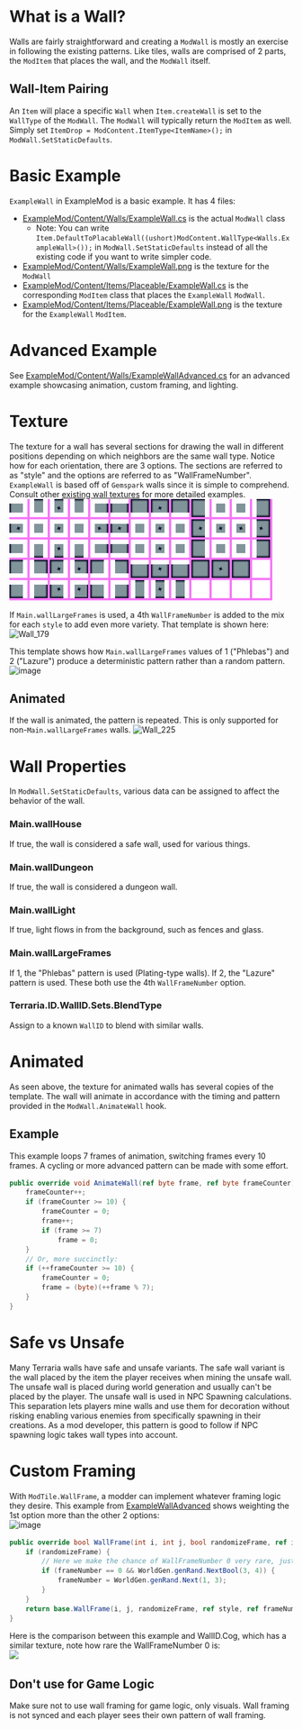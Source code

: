 # What is a Wall?
Walls are fairly straightforward and creating a `ModWall` is mostly an exercise in following the existing patterns. Like tiles, walls are comprised of 2 parts, the `ModItem` that places the wall, and the `ModWall` itself.

## Wall-Item Pairing
An `Item` will place a specific `Wall` when `Item.createWall` is set to the `WallType` of the `ModWall`. The `ModWall` will typically return the `ModItem` as well. Simply set `ItemDrop = ModContent.ItemType<ItemName>();` in `ModWall.SetStaticDefaults`.

# Basic Example
`ExampleWall` in ExampleMod is a basic example. It has 4 files:
* [ExampleMod/Content/Walls/ExampleWall.cs](https://github.com/tModLoader/tModLoader/blob/1.4/ExampleMod/Content/Walls/ExampleWall.cs) is the actual `ModWall` class
  * Note: You can write `Item.DefaultToPlacableWall((ushort)ModContent.WallType<Walls.ExampleWall>());` in `ModWall.SetStaticDefaults` instead of all the existing code if you want to write simpler code.
* [ExampleMod/Content/Walls/ExampleWall.png](https://github.com/tModLoader/tModLoader/blob/1.4/ExampleMod/Content/Walls/ExampleWall.png) is the texture for the `ModWall`
* [ExampleMod/Content/Items/Placeable/ExampleWall.cs](https://github.com/tModLoader/tModLoader/blob/1.4/ExampleMod/Content/Items/Placeable/ExampleWall.cs) is the corresponding `ModItem` class that places the `ExampleWall` `ModWall`.
* [ExampleMod/Content/Items/Placeable/ExampleWall.png](https://github.com/tModLoader/tModLoader/blob/1.4/ExampleMod/Content/Items/Placeable/ExampleWall.png) is the texture for the `ExampleWall` `ModItem`.

# Advanced Example
See [ExampleMod/Content/Walls/ExampleWallAdvanced.cs](https://github.com/tModLoader/tModLoader/blob/1.4/ExampleMod/Content/Walls/ExampleWallAdvanced.cs) for an advanced example showcasing animation, custom framing, and lighting.

# Texture
The texture for a wall has several sections for drawing the wall in different positions depending on which neighbors are the same wall type. Notice how for each orientation, there are 3 options. The sections are referred to as "style" and the options are referred to as "WallFrameNumber". `ExampleWall` is based off of `Gemspark` walls since it is simple to comprehend. Consult other [existing wall textures](https://github.com/tModLoader/tModLoader/wiki/Intermediate-Prerequisites#vanilla-texture-file-reference) for more detailed examples.    
![](https://github.com/tModLoader/tModLoader/blob/1.4/ExampleMod/Content/Walls/ExampleWall.png)

If `Main.wallLargeFrames` is used, a 4th `WallFrameNumber` is added to the mix for each `style` to add even more variety. That template is shown here:    
![Wall_179](https://user-images.githubusercontent.com/4522492/191140372-60a897bf-f69c-4615-bab5-57cefc84066c.png)

This template shows how `Main.wallLargeFrames` values of 1 ("Phlebas") and 2 ("Lazure") produce a deterministic pattern rather than a random pattern.    
![image](https://user-images.githubusercontent.com/4522492/193192050-91e6502d-8f39-4c28-8221-297562ca0f51.png)

## Animated
If the wall is animated, the pattern is repeated. This is only supported for non-`Main.wallLargeFrames` walls.
![Wall_225](https://user-images.githubusercontent.com/4522492/191140761-06536d43-3b87-4ffc-b036-d3b9cf1739f0.png)

# Wall Properties
In `ModWall.SetStaticDefaults`, various data can be assigned to affect the behavior of the wall.
### Main.wallHouse
If true, the wall is considered a safe wall, used for various things.
### Main.wallDungeon 
If true, the wall is considered a dungeon wall.
### Main.wallLight 
If true, light flows in from the background, such as fences and glass.
### Main.wallLargeFrames 
If 1, the "Phlebas" pattern is used (Plating-type walls). If 2, the "Lazure" pattern is used. These both use the 4th `WallFrameNumber` option.
### Terraria.ID.WallID.Sets.BlendType
Assign to a known `WallID` to blend with similar walls.

# Animated
As seen above, the texture for animated walls has several copies of the template. The wall will animate in accordance with the timing and pattern provided in the `ModWall.AnimateWall` hook.

## Example
This example loops 7 frames of animation, switching frames every 10 frames. A cycling or more advanced pattern can be made with some effort. 
```cs
public override void AnimateWall(ref byte frame, ref byte frameCounter) {
	frameCounter++;
	if (frameCounter >= 10) {
		frameCounter = 0;
		frame++;
		if (frame >= 7)
			frame = 0;
	}
	// Or, more succinctly:
	if (++frameCounter >= 10) {
		frameCounter = 0;
		frame = (byte)(++frame % 7);
	}
}
```

# Safe vs Unsafe
Many Terraria walls have safe and unsafe variants. The safe wall variant is the wall placed by the item the player receives when mining the unsafe wall. The unsafe wall is placed during world generation and usually can't be placed by the player. The unsafe wall is used in NPC Spawning calculations. This separation lets players mine walls and use them for decoration without risking enabling various enemies from specifically spawning in their creations. As a mod developer, this pattern is good to follow if NPC spawning logic takes wall types into account.

# Custom Framing
With `ModTile.WallFrame`, a modder can implement whatever framing logic they desire. This example from [ExampleWallAdvanced](https://github.com/tModLoader/tModLoader/blob/1.4/ExampleMod/Content/Walls/ExampleWallAdvanced.cs#L49) shows weighting the 1st option more than the other 2 options:    
![image](https://user-images.githubusercontent.com/4522492/191853500-0208243b-68cd-4302-8984-79d5c2f81468.png)

```cs
public override bool WallFrame(int i, int j, bool randomizeFrame, ref int style, ref int frameNumber) {
	if (randomizeFrame) {
		// Here we make the chance of WallFrameNumber 0 very rare, just for visual variety: https://i.imgur.com/9Irak3p.png
		if (frameNumber == 0 && WorldGen.genRand.NextBool(3, 4)) {
			frameNumber = WorldGen.genRand.Next(1, 3);
		}
	}
	return base.WallFrame(i, j, randomizeFrame, ref style, ref frameNumber);
}
```
Here is the comparison between this example and WallID.Cog, which has a similar texture, note how rare the WallFrameNumber 0 is:    
![]( https://i.imgur.com/9Irak3p.png)

## Don't use for Game Logic
Make sure not to use wall framing for game logic, only visuals. Wall framing is not synced and each player sees their own pattern of wall framing.